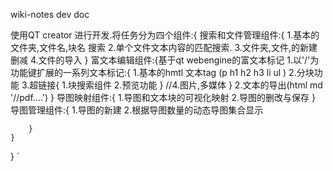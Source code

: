 wiki-notes
dev doc


 使用QT creator 进行开发.将任务分为四个组件:{
        搜索和文件管理组件:{
            1.基本的文件夹,文件名,块名 搜索
            2.单个文件文本内容的匹配搜索.
            3.文件夹,文件,的新建 删减
            4.文件的导入
        }
        富文本编辑组件:{基于qt webengine的富文本标记
            1.以'/'为功能键扩展的一系列文本标记:{
                1.基本的hmtl 文本tag (p h1 h2 h3 li ul )
                2.分块功能
                3.超链接{
                    1.块搜索组件
                    2.预览功能
                }
                //4.图片,多媒体
            }
            2.文本的导出(html md '//pdf....')
        }
        导图映射组件:{
            1.导图和文本块的可视化映射
            2.导图的删改与保存
        }
        导图管理组件:{
            1.导图的新建
            2.根据导图数量的动态导图集合显示
            
        }
    }
}
`
